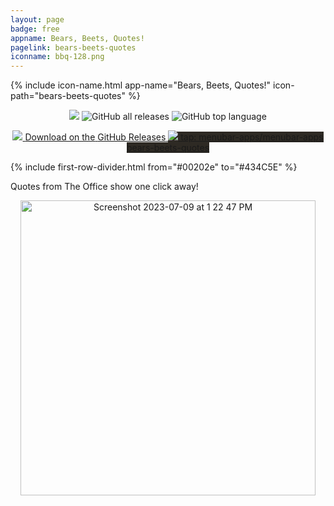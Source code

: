 ```yaml
---
layout: page
badge: free
appname: Bears, Beets, Quotes!
pagelink: bears-beets-quotes
iconname: bbq-128.png
---
```

<div class="row first-row">
{% include icon-name.html app-name="Bears, Beets, Quotes!" icon-path="bears-beets-quotes" %}

<p align="center">
  <a href="https://github.com/menubar-apps/bears-beets-quotes"><img src="https://img.shields.io/badge/-bears-beets-quotes-black?logo=github&style=flat"></a>
  <img alt="GitHub all releases" src="https://img.shields.io/github/downloads/menubar-apps/bears-beets-quotes/total">
  <img alt="GitHub top language" src="https://img.shields.io/github/languages/top/menubar-apps/bears-beets-quotes">
</p>
  
<p align="center">

  <!--<a class="appstore-badge" href="https://apps.apple.com/us/app/todobar/id1641624925?mt=12&amp;itsct=apps_box_badge&amp;itscg=30200">
    <img class="appstore-badge__icon" src="{{ site.url | append: site.baseurl}}/assets/img/badges/apple.svg">
    <span class="appstore-badge__text">Download on the</span>
    <span class="appstore-badge__storename">Mac App Store</span>
  </a>-->

   <a class="appstore-badge" href="https://github.com/menubar-apps/bears-beets-quotes/releases">
    <img class="appstore-badge__icon" src="{{ site.url | append: site.baseurl}}/assets/img/badges/github.svg">
    <span class="appstore-badge__text">Download on the</span>
    <span class="appstore-badge__storename">GitHub Releases</span>
  </a>
  <a class="appstore-badge" href="#" style="background-color: #2e2a24">
    <img class="appstore-badge__icon" src="{{ site.url | append: site.baseurl}}/assets/img/badges/brew.svg">
    <span class="appstore-badge__text">tap: menubar-apps/menubar-apps</span>
    <span class="appstore-badge__storename">bears-beets-quotes</span>
  </a>
</p>

</div>

{% include first-row-divider.html from="#00202e" to="#434C5E" %}

<div class="row second-row">
<div class="col m8 offset-m2">
Quotes from The Office show one click away!
  
<p align="center">
  <img width="472" alt="Screenshot 2023-07-09 at 1 22 47 PM" src="https://github.com/menubar-apps/ToDoBar/assets/9363150/0cc76f58-f4a4-4ac1-b0d1-8c64175b742f">
</p>

</div>
</div>
